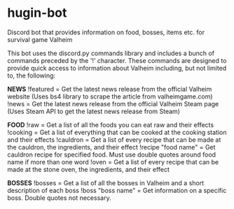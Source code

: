 # hugin-bot
Discord bot that provides information on food, bosses, items etc. for survival game Valheim

This bot uses the discord.py commands library and includes a bunch of commands preceded by the '!' character.
These commands are designed to provide quick access to information about Valheim including, but not limited to, the following:

**NEWS**
!featured = Get the latest news release from the official Valheim website   (Uses bs4 library to scrape the article from valheimgame.com)
!news = Get the latest news release from the official Valheim Steam page    (Uses Steam API to get the latest news release from Steam)

**FOOD**
!raw = Get a list of all the foods you can eat raw and their effects
!cooking = Get a list of everything that can be cooked at the cooking station and their effects
!cauldron = Get a list of every recipe that can be made at the cauldron, the ingredients, and their effect
!recipe "food name" = Get cauldron recipe for specified food. Must use double quotes around food name if more than one word
!oven = Get a list of every recipe that can be made at the stone oven, the ingredients, and their effect

**BOSSES**
!bosses = Get a list of all the bosses in Valheim and a short description of each boss
!boss "boss name" = Get information on a specific boss. Double quotes not necessary.
